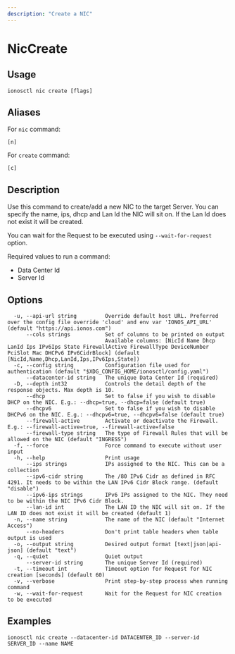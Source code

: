 ```yaml
---
description: "Create a NIC"
---
```


# NicCreate

## Usage

```text
ionosctl nic create [flags]
```

## Aliases

For `nic` command:

```text
[n]
```

For `create` command:

```text
[c]
```

## Description

Use this command to create/add a new NIC to the target Server. You can specify the name, ips, dhcp and Lan Id the NIC will sit on. If the Lan Id does not exist it will be created.

You can wait for the Request to be executed using `--wait-for-request` option.

Required values to run a command:

* Data Center Id
* Server Id

## Options

```text
  -u, --api-url string         Override default host URL. Preferred over the config file override 'cloud' and env var 'IONOS_API_URL' (default "https://api.ionos.com")
      --cols strings           Set of columns to be printed on output 
                               Available columns: [NicId Name Dhcp LanId Ips IPv6Ips State FirewallActive FirewallType DeviceNumber PciSlot Mac DHCPv6 IPv6CidrBlock] (default [NicId,Name,Dhcp,LanId,Ips,IPv6Ips,State])
  -c, --config string          Configuration file used for authentication (default "$XDG_CONFIG_HOME/ionosctl/config.yaml")
      --datacenter-id string   The unique Data Center Id (required)
  -D, --depth int32            Controls the detail depth of the response objects. Max depth is 10.
      --dhcp                   Set to false if you wish to disable DHCP on the NIC. E.g.: --dhcp=true, --dhcp=false (default true)
      --dhcpv6                 Set to false if you wish to disable DHCPv6 on the NIC. E.g.: --dhcpv6=true, --dhcpv6=false (default true)
      --firewall-active        Activate or deactivate the Firewall. E.g.: --firewall-active=true, --firewall-active=false
      --firewall-type string   The type of Firewall Rules that will be allowed on the NIC (default "INGRESS")
  -f, --force                  Force command to execute without user input
  -h, --help                   Print usage
      --ips strings            IPs assigned to the NIC. This can be a collection
      --ipv6-cidr string       The /80 IPv6 Cidr as defined in RFC 4291. It needs to be within the LAN IPv6 Cidr Block range. (default "disable")
      --ipv6-ips strings       IPv6 IPs assigned to the NIC. They need to be within the NIC IPv6 Cidr Block.
      --lan-id int             The LAN ID the NIC will sit on. If the LAN ID does not exist it will be created (default 1)
  -n, --name string            The name of the NIC (default "Internet Access")
      --no-headers             Don't print table headers when table output is used
  -o, --output string          Desired output format [text|json|api-json] (default "text")
  -q, --quiet                  Quiet output
      --server-id string       The unique Server Id (required)
  -t, --timeout int            Timeout option for Request for NIC creation [seconds] (default 60)
  -v, --verbose                Print step-by-step process when running command
  -w, --wait-for-request       Wait for the Request for NIC creation to be executed
```

## Examples

```text
ionosctl nic create --datacenter-id DATACENTER_ID --server-id SERVER_ID --name NAME
```

